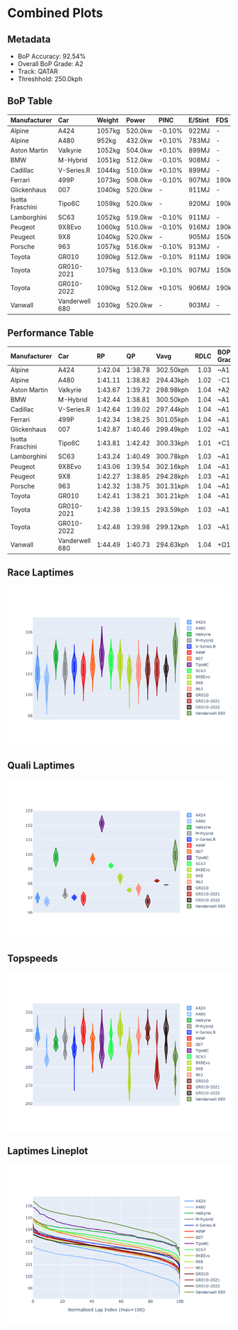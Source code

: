 # Combined Plots

## Metadata

- BoP Accuracy: 92.54%
- Overall BoP Grade: A2
- Track: QATAR
- Threshhold: 250.0kph

## BoP Table
| Manufacturer     | Car            | Weight   | Power   | PINC   | E/Stint   | FDS    | RDP    | QDP    | TDP    |
|:-----------------|:---------------|:---------|:--------|:-------|:----------|:-------|:-------|:-------|:-------|
| Alpine           | A424           | 1057kg   | 520.0kw | -0.10% | 922MJ     | -      | 52.35% | 61.85% | 27.84% |
| Alpine           | A480           | 952kg    | 432.0kw | +0.10% | 783MJ     | -      | 54.51% | 76.19% | 54.04% |
| Aston Martin     | Valkyrie       | 1052kg   | 504.0kw | +0.10% | 899MJ     | -      | 53.59% | 53.33% | 21.51% |
| BMW              | M-Hybrid       | 1051kg   | 512.0kw | -0.10% | 908MJ     | -      | 53.26% | 57.23% | 34.54% |
| Cadillac         | V-Series.R     | 1044kg   | 510.0kw | +0.10% | 899MJ     | -      | 47.80% | 56.73% | 19.63% |
| Ferrari          | 499P           | 1073kg   | 508.0kw | -0.10% | 907MJ     | 190kph | 53.02% | 42.32% | 9.88%  |
| Glickenhaus      | 007            | 1040kg   | 520.0kw | -      | 911MJ     | -      | 46.49% | 46.07% | 47.78% |
| Isotta Fraschini | Tipo6C         | 1059kg   | 520.0kw | -      | 920MJ     | 190kph | 43.95% | 47.22% | 31.53% |
| Lamborghini      | SC63           | 1052kg   | 519.0kw | -0.10% | 911MJ     | -      | 46.33% | 59.50% | 29.33% |
| Peugeot          | 9X8Evo         | 1060kg   | 510.0kw | -0.10% | 916MJ     | 190kph | 48.47% | 51.26% | 16.02% |
| Peugeot          | 9X8            | 1040kg   | 520.0kw | -      | 905MJ     | 150kph | 54.07% | 57.08% | 10.80% |
| Porsche          | 963            | 1057kg   | 516.0kw | -0.10% | 913MJ     | -      | 50.87% | 45.25% | 30.77% |
| Toyota           | GR010          | 1090kg   | 512.0kw | -0.10% | 911MJ     | 190kph | 52.43% | 57.12% | 12.82% |
| Toyota           | GR010-2021     | 1075kg   | 513.0kw | +0.10% | 907MJ     | 150kph | 54.09% | 52.67% | 26.37% |
| Toyota           | GR010-2022     | 1090kg   | 512.0kw | +0.10% | 906MJ     | 190kph | 53.48% | 69.44% | 7.86%  |
| Vanwall          | Vanderwell 680 | 1030kg   | 520.0kw | -      | 903MJ     | -      | 53.41% | 56.28% | 29.85% |

## Performance Table
| Manufacturer     | Car            | RP      | QP      | Vavg      |   RDLC | BOP-Grade   | Match   |
|:-----------------|:---------------|:--------|:--------|:----------|-------:|:------------|:--------|
| Alpine           | A424           | 1:42.04 | 1:38.78 | 302.50kph |   1.03 | ~A1         | 98.63%  |
| Alpine           | A480           | 1:41.11 | 1:38.82 | 294.43kph |   1.02 | -C1         | 75.99%  |
| Aston Martin     | Valkyrie       | 1:43.67 | 1:39.72 | 298.98kph |   1.04 | +A2         | 94.20%  |
| BMW              | M-Hybrid       | 1:42.44 | 1:38.81 | 300.50kph |   1.04 | ~A1         | 99.60%  |
| Cadillac         | V-Series.R     | 1:42.64 | 1:39.02 | 297.44kph |   1.04 | ~A1         | 99.91%  |
| Ferrari          | 499P           | 1:42.34 | 1:38.25 | 301.05kph |   1.04 | ~A1         | 99.43%  |
| Glickenhaus      | 007            | 1:42.87 | 1:40.46 | 299.49kph |   1.02 | ~A1         | 95.48%  |
| Isotta Fraschini | Tipo6C         | 1:43.81 | 1:42.42 | 300.33kph |   1.01 | +C1         | 79.10%  |
| Lamborghini      | SC63           | 1:43.24 | 1:40.49 | 300.78kph |   1.03 | ~A1         | 97.47%  |
| Peugeot          | 9X8Evo         | 1:43.06 | 1:39.54 | 302.16kph |   1.04 | ~A1         | 97.53%  |
| Peugeot          | 9X8            | 1:42.27 | 1:38.85 | 294.28kph |   1.03 | ~A1         | 99.21%  |
| Porsche          | 963            | 1:42.32 | 1:38.75 | 301.31kph |   1.04 | ~A1         | 99.68%  |
| Toyota           | GR010          | 1:42.41 | 1:38.21 | 301.21kph |   1.04 | ~A1         | 99.78%  |
| Toyota           | GR010-2021     | 1:42.38 | 1:39.15 | 293.59kph |   1.03 | ~A1         | 99.85%  |
| Toyota           | GR010-2022     | 1:42.48 | 1:39.98 | 299.12kph |   1.03 | ~A1         | 100.00% |
| Vanwall          | Vanderwell 680 | 1:44.49 | 1:40.73 | 294.63kph |   1.04 | +Ω1         | 44.79%  |

## Race Laptimes
![Race Laptimes](images/race_violin.png)

## Quali Laptimes
![Quali Laptimes](images/quali_violin.png)

## Topspeeds
![Topspeeds](images/topspeed_violin.png)

## Laptimes Lineplot
![Laptimes Lineplot](images/laptime_line.png)

